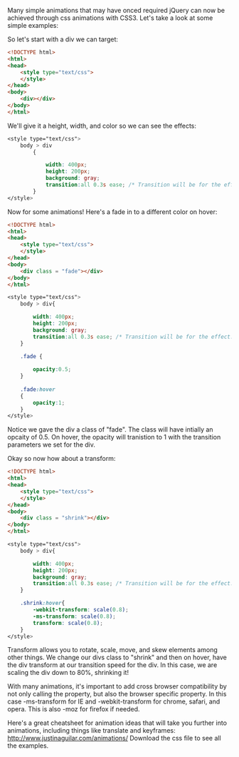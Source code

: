 Many simple animations that may have onced required jQuery can now be achieved through css animations with CSS3. Let's take a look at some simple examples:

So let's start with a div we can target:
``` html
<!DOCTYPE html>
<html>
<head>
    <style type="text/css">
    </style>
</head>
<body>
    <div></div>
</body>
</html>
```

We'll give it a height, width, and color so we can see the effects: 

``` css
<style type="text/css">
	body > div
		{

	        width: 400px;
			height: 200px;
	        background: gray;
	        transition:all 0.3s ease; /* Transition will be for the effect. Tranistion all properties at a speed of 0.3 seconds with the default ease value for timing. */
		}
</style>
```

Now for some animations! Here's a fade in to a different color on hover:

``` html
<!DOCTYPE html>
<html>
<head>
    <style type="text/css">
    </style>
</head>
<body>
    <div class = "fade"></div>
</body>
</html>
```

``` css
<style type="text/css">
	body > div{

        width: 400px;
		height: 200px;
        background: gray;
        transition:all 0.3s ease; /* Transition will be for the effect. Tranistion all properties at a speed of 0.3 seconds with the default ease value for timing. */
	}

	.fade {
        
        opacity:0.5;
	}
	
	.fade:hover
	{
        opacity:1;
	}
</style>
```

Notice we gave the div a class of "fade". The class will have intially an opcaity of 0.5. On hover, the opacity will tranistion to 1 with the transition parameters we set for the div. 

Okay so now how about a transform:

``` html
<!DOCTYPE html>
<html>
<head>
    <style type="text/css">
    </style>
</head>
<body>
    <div class = "shrink"></div>
</body>
</html>
```

``` css
<style type="text/css">
	body > div{

        width: 400px;
		height: 200px;
        background: gray;
        transition:all 0.3s ease; /* Transition will be for the effect. Tranistion all properties at a speed of 0.3 seconds with the default ease value for timing. */
	}

	.shrink:hover{
        -webkit-transform: scale(0.8);
        -ms-transform: scale(0.8);
        transform: scale(0.8);
	}
</style>
``` 

Transform allows you to rotate, scale, move, and skew elements among other things. We change our divs class to "shrink" and then on hover, have the div transform at our transition speed for the div. In this case, we are scaling the div down to 80%, shrinking it!

With many animations, it's important to add cross browser compatibility by not only calling the property, but also the browser specific property. In this case -ms-transform for IE and -webkit-transform for chrome, safari, and opera. This is also -moz for firefox if needed.


Here's a great cheatsheet for animation ideas that will take you further into animations, including things like translate and keyframes: http://www.justinaguilar.com/animations/
Download the css file to see all the examples. 